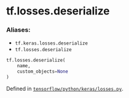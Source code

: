 <div itemscope itemtype="http://developers.google.com/ReferenceObject">
<meta itemprop="name" content="tf.losses.deserialize" />
<meta itemprop="path" content="Stable" />
</div>

# tf.losses.deserialize

### Aliases:

* `tf.keras.losses.deserialize`
* `tf.losses.deserialize`

``` python
tf.losses.deserialize(
    name,
    custom_objects=None
)
```



Defined in [`tensorflow/python/keras/losses.py`](/code/stable/tensorflow/python/keras/losses.py).

